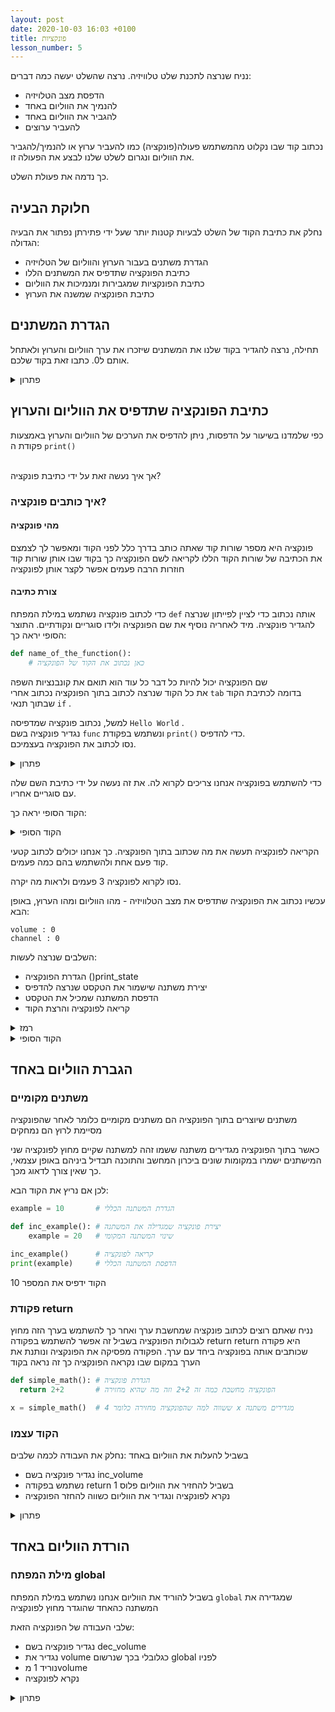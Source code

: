 ```yaml
---
layout: post
date: 2020-10-03 16:03 +0100
title: פונקציות
lesson_number: 5
---
```


נניח שנרצה לתכנת שלט טלוויזיה. נרצה שהשלט יעשה כמה דברים:

 - הדפסת מצב הטלויזיה 
 - להנמיך את הווליום באחד
 - להגביר את הווליום באחד
 - להעביר ערוצים

נכתוב קוד שבו נקלוט מהמשתמש פעולה(פונקציה) כמו להעביר ערוץ או להנמיך/להגביר את הווליום
ונגרום לשלט שלנו לבצע את הפעולה זו. 

כך נדמה את פעולת השלט.


## חלוקת הבעיה

נחלק את כתיבת הקוד של השלט לבעיות קטנות יותר שעל ידי פתירתן נפתור את הבעיה הגדולה:

- הגדרת משתנים בעבור הערוץ והווליום של הטלויזיה
- כתיבת הפונקציה שתדפיס את המשתנים הללו
- כתיבת הפונקציות שמגבירות ומנמיכות את הווליום
- כתיבת הפונקציה שמשנה את הערוץ 


## הגדרת המשתנים

תחילה, נרצה להגדיר בקוד שלנו את המשתנים שיזכרו את ערך הווליום והערוץ ולאתחל אותם ל0.
כתבו זאת בקוד שלכם. 


<details>
<summary>
פתרון
</summary>
 
```python
channel = 0
volume = 0
```
</details>


## כתיבת הפונקציה שתדפיס את הווליום והערוץ

כפי שלמדנו בשיעור על הדפסות, ניתן להדפיס את הערכים של הווליום והערוץ באמצעות פקודת ה `print()`

<br>
אך איך נעשה זאת על ידי כתיבת פונקציה? 


### איך כותבים פונקציה? 

#### מהי פונקציה

פונקציה היא מספר שורות קוד שאתה כותב בדרך כלל לפני הקוד ומאפשר לך לצמצם את הכתיבה של שורות הקוד הללו לקריאה לשם הפונקציה
כך בקוד שבו אותן שורות קוד חוזרות הרבה פעמים אפשר לקצר אותן לפונקציה


#### צורת כתיבה

כדי לכתוב פונקציה נשתמש במילת המפתח
`def`
אותה נכתוב כדי לציין לפייתון שנרצה להגדיר פונקציה. 
מיד לאחריה נוסיף את שם הפונקציה ולידו סוגריים ונקודתיים. 
התוצר  הסופי יראה כך:

```python
def name_of_the_function():
    # כאן נכתוב את הקוד של הפונקציה 
```

שם הפונקציה יכול להיות כל דבר כל עוד הוא תואם את קונבנציות השפה
<br>
את כל הקוד שנרצה לכתוב בתוך הפונקציה נכתוב אחרי 
`tab` 
בדומה לכתיבת  הקוד שבתוך תנאי 
`if`
.

למשל, נכתוב פונקציה שמדפיסה 
`Hello World`
.
<br> 
נגדיר פונקציה בשם 
`func` 
ונשתמש בפקודת 
`print()`
כדי להדפיס. 
<br> 
נסו לכתוב את הפונקציה בעצמיכם. 

<details>
<summary>
פתרון
</summary>
 
```python
def func():
  # Hello World הפונקציה מדפיסה את המשפט
  print("Hello World")
```

</details>

כדי להשתמש בפונקציה אנחנו צריכים לקרוא לה.  את זה נעשה על ידי כתיבת השם שלה עם סוגריים אחריו.

הקוד הסופי יראה כך:

<details>
<summary>
הקוד הסופי
</summary>

```python
def func():
  # Hello World הפונקציה מדפיסה את המשפט
  print("Hello World")

func() # הקריאה לפונקציה
 ```
 
</details>
 
הקריאה לפונקציה תעשה את מה שכתוב בתוך הפונקציה. כך אנחנו יכולים לכתוב קטעי קוד פעם אחת ולהשתמש בהם כמה פעמים.

נסו לקרוא לפונקציה 3 פעמים ולראות מה יקרה. 

עכשיו נכתוב את הפונקציה שתדפיס את מצב הטלוויזיה - מהו הווליום ומהו הערוץ, באופן הבא:

```
volume : 0 
channel : 0
```

השלבים שנרצה לעשות:
- הגדרת הפונקציה ()print_state
- יצירת משתנה שישמור את הטקסט שנרצה להדפיס 
- הדפסת המשתנה שמכיל את הטקסט
- קריאה לפונקציה והרצת הקוד

<details>
<summary>
רמז
</summary>

```python
def print_state():
  string = # הטקסט שנרצה להדפיס

func() # הקריאה לפונקציה
 ```

</details>

<details>
<summary>
הקוד הסופי
</summary>

```python
def print_state():
    string = "volume : " + str(volume) + "\n" + "channel : " + str(channel)
    print(string)

print_state() # הקריאה לפונקציה
 ```

</details>


## הגברת הווליום באחד

### משתנים מקומיים 

משתנים שיוצרים בתוך הפונקציה הם משתנים מקומיים כלומר לאחר שהפונקציה מסיימת לרוץ הם נמחקים

כאשר בתוך הפונקציה מגדירים משתנה ששמו זהה למשתנה שקיים מחוץ לפונקציה שני המישתנים ישמרו במקומות שונים ביכרון המחשב והתוכנה תבדיל ביניהם באופן עצמאי, כך שאין צורך לדאוג מכך. 

לכן אם נריץ את הקוד הבא:
 
```python
example = 10       # הגדרת המשתנה הכללי

def inc_example(): # יצירת פונקציה שמגדילה את המשתנה
    example = 20   # שינוי המשתנה המקומי

inc_example()      # קריאה לפונקציה
print(example)     # הדפסת המשתנה הכללי
```

הקוד ידפיס את המספר 10


### פקודת return

נניח שאתם רוצים לכתוב פונקציה שמחשבת ערך ואחר כך להשתמש בערך הזה מחוץ לגבולות הפונקציה
בשביל זה אפשר להשתמש בפקודה return 
return היא פקודה שכותבים אותה בפונקציה ביחד עם ערך. הפקודה מפסיקה את הפונקציה ונותנת את הערך במקום שבו נקראה הפונקציה
כך זה נראה בקוד
 
```python
def simple_math(): # הגדרת פונקציה
  return 2+2       # הפונקציה מחשבת כמה זה 2+2 וזה מה שהיא מחזירה

x = simple_math()  # ששווה למה שהפונקציה מחזירה כלומר 4 x מגדירים משתנה
```


### הקוד עצמו

בשביל להעלות את הווליום באחד
:נחלק את העבודה לכמה שלבים
- נגדיר פונקציה בשם inc_volume 
- נשתמש בפקודה return בשביל להחזיר את הווליום פלוס 1 
- נקרא לפונקציה ונגדיר את הווליום כשווה להחזר הפונקציה 

<details>
<summary>
פתרון
</summary>

```python
volume = 10

def inc_volume():
   return volume + 1

volume = inc_volume()
```
</details>


## הורדת הווליום באחד

### מילת המפתח global

בשביל להוריד את הווליום אנחנו נשתמש במילת המפתח `global` שמגדירה את המשתנה כהאחד שהוגדר מחוץ לפונקציה 

שלבי העבודה של הפונקציה הזאת:
- נגדיר פונקציה בשם dec_volume 
- נגדיר את volume כגלובלי בכך שנרשום global לפניו
- נוריד 1 מvolume
- נקרא לפונקציה

<details>
<summary>
פתרון
</summary>
```python
volume = 10

def dec_volume():
  global volume
  volume = volume - 1

dec_volume()
```
</details>

## כתיבת פונקציה שמעבירה ערוץ

### פרמטרים

כדי לשנות את הערוץ לערוץ מסוים אחר אנחנו צריכים להשתמש בפרמטרים

פרמטרים הם ערכים שאתה מגדיר לפונקציה כשאתה קורא לה

כדי להשתמש בפרמטרים דבר ראשון צריך כשמגדירים את הפונקציה לכתוב את שם הפרמטר בסוגריים

```python
def name_of_the_function(name_of_parameter):
```

פונקציה יכולה לקבל כמה פרמטרים רק צריך לשים פסיק בינהם. לאחר הגדרת פרמטר
בפונקציה אפשר להשתמש בו כמו כל משתנה בפונקציה. כאשר קוראים לפונקציה צריך למלא את
הערך של הפרמטרים לפי הסדר. נניח שאתם רוצים לכתוב פונקציה שמחברת שני מספרים
ומדפיסה את התוצאה.

<details>
<summary>
פתרון
</summary>

```python
def add(num1, num2):
  print(num1 + num2)

add(2, 5)
```

</details>

### הקוד עצמו

שלבי המשימה:
- הגדרת פונקציה שמקבלת פרמטר של ערוץ
- נשתמש בglobal בשביל להתיחס לערוץ הגלובלי 
- שינוי הערוץ שיהיה שווה לערך הפרמטר
- קריאה לפונקציה עם ערוץ חדש

<details>
<summary>
פתרון
</summary>

```python
def change_channel(new_channel):
  global channel
  channel = new_channel

change_channel(34)
```

</details>


## משימת בונוס

### לקיחת פקודות מהמשתמש

על מנת לקחת פקודות מהמשתמש אנחנו נצטרך:
- ליצור משתנה `user_command` שמקבל טקסט מהמשתמש
- להעביר את הטקסט בתנאי `if` על מנת לגלות לאיזה פקודה הוא התכוון
- להפנות את הטקסטים `print state` ו`dec volume` לפונקציות `print_state` ו`dec_volume`
- להפנות את inc volume לפונקציה inc_volume ולשנות את הערך של `volume` להחזר
- לבדוק אם הטקסט הוא change channel ואם כן לבקש ערוץ מהמשתמש ולהעביר אותו בפרמטר ב`change_channel`


<details>
<summary>
רמז
</summary>

תנסו להתחיל עם להבין מה הפונקציה הנכונה

```python
user_command = input("command: ")

if user_command == "print state":
  # ...
if user_command == "inc volume":

# ...
```

</details>

<details>
<summary>
פתרון
</summary>

```python
user_command = input("command: ")

if user_command == "print state":
  print_state()
if user_command == "inc volume":
  volume = inc_volume()
if user_command == "dec volume":
  dec_volume()
if user_command == "change channel":
  target_channel = input("please enter target channel")
  change_channel(target_channel)
```

</details>

{: style="margin-top: 2em" }

_This lessson was written by GreenBlitz #4590 for Sheep16 Schools_
{: style="text-align:center" }
